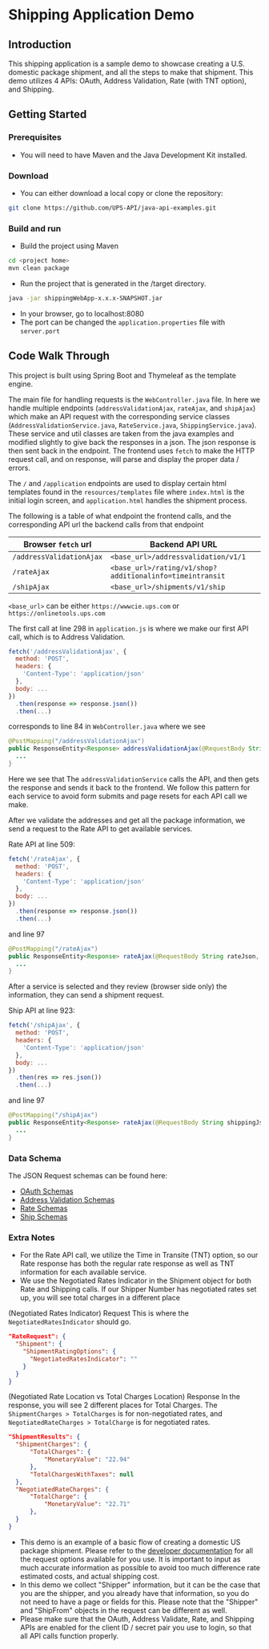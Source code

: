# Shipping Application Demo
## Introduction
This shipping application is a sample demo to showcase creating a U.S. domestic package shipment, and all the steps to make that shipment. This demo utilizes 4 APIs: OAuth, Address Validation, Rate (with TNT option), and Shipping.

## Getting Started
### Prerequisites
- You will need to have Maven and the Java Development Kit installed.

### Download
- You can either download a local copy or clone the repository:

```sh
git clone https://github.com/UPS-API/java-api-examples.git
```


### Build and run

- Build the project using Maven
```sh
cd <project home>
mvn clean package
```

- Run the project that is generated in the <project home>/target directory.
```sh
java -jar shippingWebApp-x.x.x-SNAPSHOT.jar
```
- In your browser, go to localhost:8080
- The port can be changed the `application.properties` file with `server.port`


## Code Walk Through
This project is built using Spring Boot and Thymeleaf as the template engine.

The main file for handling requests is the `WebController.java` file. In here we handle multiple endpoints (`addressValidationAjax`, `rateAjax`, and `shipAjax`) which make an API request with the corresponding service classes (`AddressValidationService.java`, `RateService.java`, `ShippingService.java`). These service and util classes are taken from the java examples and modified slightly to give back the responses in a json. The json response is then sent back in the endpoint. The frontend uses `fetch` to make the HTTP request call, and on response, will parse and display the proper data / errors.

The `/` and `/application` endpoints are used to display certain html templates found in the `resources/templates` file where `index.html` is the initial login screen, and `application.html` handles the shipment process.

The following is a table of what endpoint the frontend calls, and the corresponding API url the backend calls from that endpoint

|  Browser `fetch` url   | Backend API URL |
| ---------------------- | --------------- |
| `/addressValidationAjax` | `<base_url>/addressvalidation/v1/1` |
| `/rateAjax` | `<base_url>/rating/v1/shop?additionalinfo=timeintransit` |
| `/shipAjax` | `<base_url>/shipments/v1/ship` |

`<base_url>` can be either `https://wwwcie.ups.com` or `https://onlinetools.ups.com`

The first call at line 298 in `application.js` is where we make our first API call, which is to Address Validation.
```javascript
fetch('/addressValidationAjax', {
  method: 'POST',
  headers: {
    'Content-Type': 'application/json'
  },
  body: ...
})
  .then(response => response.json())
  .then(...)
```
corresponds to line 84 in `WebController.java` where we see
```java
@PostMapping("/addressValidationAjax")
public ResponseEntity<Response> addressValidationAjax(@RequestBody String addressJson, HttpServletRequest request) {
  ...
}

```
Here we see that The `addressValidationService` calls the API, and then gets the response and sends it back to the frontend. We follow this pattern for each service to avoid form submits and page resets for each API call we make.

After we validate the addresses and get all the package information, we send a request to the Rate API to get available services.

Rate API at line 509:
```javascript
fetch('/rateAjax', {
  method: 'POST',
  headers: {
    'Content-Type': 'application/json'
  },
  body: ...
})
  .then(response => response.json())
  .then(...)
```
and line 97
```java
@PostMapping("/rateAjax")
public ResponseEntity<Response> rateAjax(@RequestBody String rateJson, HttpServletRequest request) {
  ...
}
```
After a service is selected and they review (browser side only) the information, they can send a shipment request.

Ship API at line 923:
```javascript
fetch('/shipAjax', {
  method: 'POST',
  headers: {
    'Content-Type': 'application/json'
  },
  body: ...
})
  .then(res => res.json())
  .then(...)
```
and line 97
```java
@PostMapping("/shipAjax")
public ResponseEntity<Response> rateAjax(@RequestBody String shippingJson, HttpServletRequest request) {
  ...
}
```

### Data Schema
The JSON Request schemas can be found here:
- [OAuth Schemas](https://developer.ups.com/en-us/catalog/authorization-oauth/view-oauth-client-credentials-spec/securityv1oauthtoken)
- [Address Validation Schemas](https://developer.ups.com/en-us/catalog/address-validate/view-address-validation-spec/addressvalidationversionrequestoption)
- [Rate Schemas](https://developer.ups.com/index.php/en-us/catalog/rating/view-rate-spec/ratingversionrequestoption)
- [Ship Schemas](https://developer.ups.com/en-us/catalog/shipping/view-shipping-spec/shipmentsversionship)


### Extra Notes
- For the Rate API call, we utilize the Time in Transite (TNT) option, so our Rate response has both the regular rate response as well as TNT information for each available service.
- We use the Negotiated Rates Indicator in the Shipment object for both Rate and Shipping calls. If our Shipper Number has negotiated rates set up, you will see total charges in a different place

(Negotiated Rates Indicator) Request
This is where the `NegotiatedRatesIndicator` should go.
```json
"RateRequest": {
  "Shipment": {
    "ShipmentRatingOptions": {
      "NegotiatedRatesIndicator": ""
    }
  }
}
```
(Negotiated Rate Location vs Total Charges Location) Response
In the response, you will see 2 different places for Total Charges. The `ShipmentCharges > TotalCharges` is for non-negotiated rates, and `NegotiatedRateCharges > TotalCharge` is for negotiated rates.
```json
"ShipmentResults": {
  "ShipmentCharges": {
      "TotalCharges": {
          "MonetaryValue": "22.94"
      },
      "TotalChargesWithTaxes": null
  },
  "NegotiatedRateCharges": {
      "TotalCharge": {
          "MonetaryValue": "22.71"
      },
  }
}
```

- This demo is an example of a basic flow of creating a domestic US package shipment. Please refer to the [developer documentation](https://developer.ups.com) for all the request options available for you use. It is important to input as much accurate information as possible to avoid too much difference rate estimated costs, and actual shipping cost.
- In this demo we collect "Shipper" information, but it can be the case that you are the shipper, and you already have that information, so you do not need to have a page or fields for this. Please note that the "Shipper" and "ShipFrom" objects in the request can be different as well.
- Please make sure that the OAuth, Address Validate, Rate, and Shipping APIs are enabled for the client ID / secret pair you use to login, so that all API calls function properly.